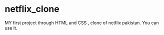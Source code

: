 # netflix_clone

MY first project through HTML and CSS , clone of netflix pakistan.
You can use it.

